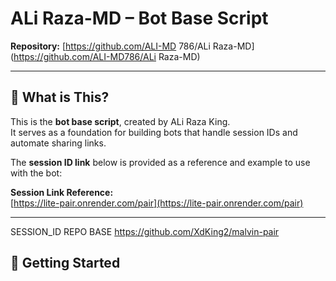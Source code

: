 # ALi Raza-MD – Bot Base Script

**Repository:** [https://github.com/ALI-MD 786/ALi Raza-MD](https://github.com/ALI-MD786/ALi Raza-MD)

---

## 🤖 What is This?

This is the **bot base script**, created by ALi Raza King.  
It serves as a foundation for building bots that handle session IDs and automate sharing links.

The **session ID link** below is provided as a reference and example to use with the bot:

**Session Link Reference:**  
[https://lite-pair.onrender.com/pair](https://lite-pair.onrender.com/pair)

---

SESSION_ID REPO BASE
https://github.com/XdKing2/malvin-pair 

## 🚀 Getting Started


